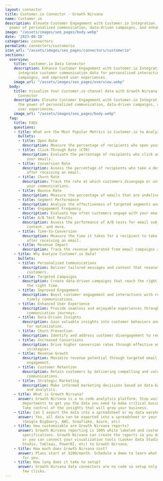 ```yaml
---
layout: connector
title: Customer.io Connector - Growth Nirvana
name: Customer.io
description: Elevate Customer Engagement with Customer.io Integration. Unlock the
  power of personalized communication, data-driven campaigns, and enhanced user experiences.
image: "/assets/images/seo_pages/body.webp"
date: '2023-08-18'
categories: connectors
permalink: connectors/customerio
icon_url: "/assets/images/seo_pages/connectors/customerio"
sections:
  overview:
    title: Customer.io Data Connector
    description: Enhance Customer Engagement with Customer.io Integration. Seamlessly
      integrate customer communication data for personalized interactions, targeted
      campaigns, and improved user experiences.
    image_url: "/assets/images/seo_pages/overview.webp"
  body:
    title: Visualize Your Customer.io channel data with Growth Nirvana's Customer.io
      Connector
    description: Elevate Customer Engagement with Customer.io Integration. Unlock
      the power of personalized communication, data-driven campaigns, and enhanced
      user experiences.
    image_url: "/assets/images/seo_pages/body.webp"
  faq:
    title: FAQs
    questions:
    - title: What are the Most Popular Metrics in Customer.io to Analyze?
      bullets:
      - title: Open Rate
        description: Measure the percentage of recipients who open your email communications.
      - title: Click-Through Rate (CTR)
        description: Evaluate the percentage of recipients who click on links within
          your emails.
      - title: Conversion Rate
        description: Assess the percentage of recipients who take a desired action
          after receiving an email.
      - title: Churn Rate
        description: Track the rate at which customers disengage or unsubscribe from
          your communications.
      - title: Bounce Rate
        description: Measure the percentage of emails that are undeliverable to recipients.
      - title: Segment Performance
        description: Analyze the effectiveness of targeted segments and audience groups.
      - title: Engagement Frequency
        description: Evaluate how often customers engage with your email communications.
      - title: A/B Test Results
        description: Assess the performance of A/B tests for email subject lines,
          content, and more.
      - title: Time-to-Conversion
        description: Measure the time it takes for a recipient to take a desired action
          after receiving an email.
      - title: Revenue Impact
        description: Track the revenue generated from email campaigns and communications.
    - title: Why Analyze Customer.io Data?
      bullets:
      - title: Personalized Communications
        description: Deliver tailored messages and content that resonate with individual
          customers.
      - title: Targeted Campaigns
        description: Create data-driven campaigns that reach the right audience at
          the right time.
      - title: Improved Engagement
        description: Boost customer engagement and interactions with relevant and
          timely communications.
      - title: Enhanced User Experience
        description: Provide seamless and enjoyable experiences through personalized
          communication journeys.
      - title: Data-Driven Insights
        description: Gain valuable insights into customer behaviors and preferences
          for optimization.
      - title: Churn Prevention
        description: Identify and address customer disengagement to reduce churn rates.
      - title: Increased Conversions
        description: Drive higher conversion rates through effective email communication
          strategies.
      - title: Revenue Growth
        description: Maximize revenue potential through targeted email campaigns and
          engagement.
      - title: Customer Retention
        description: Retain customers by delivering compelling and valuable email
          communications.
      - title: Strategic Marketing
        description: Make informed marketing decisions based on data-backed insights
          and analytics.
    - title: What is Growth Nirvana?
      answer: Growth Nirvana is a no code analytics platform. Stop waiting for other
        departments to get you the data you need to make critical business decisions.
        Take control of the insights that will grow your business.
    - title: Can I export the data into a spreadsheet or my data warehouse?
      answer: Yes, all data can be exported into a spreadsheet or your data warehouse
        (Google BigQuery, AWS, Snowflake, Azure, etc)
    - title: How customizable are Growth Nirvana reports?
      answer: Growth Nirvana reporting is 100% white labeled and customized to your
        specifications. Growth Nirvana can create the reports so you don’t have to
        or you can connect your visualization tools (Looker Data Studio/Google Data
        Studio, Tableau, PowerBI, etc) to Growth Nirvana.
    - title: How much does Growth Nirvana cost?
      answer: Plans start at $200/month. Schedule a demo to learn what plan is best
        for you.
    - title: How long does it take to setup?
      answer: Growth Nirvana data connectors are no code so setup only requires a
        few clicks.
---
```

